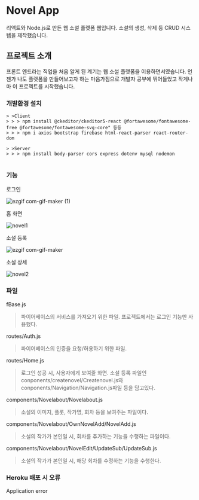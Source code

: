 # Novel App

리액트와 Node.js로 만든 웹 소설 플랫폼 웹입니다. 소설의 생성, 삭제 등 CRUD 시스템을 제작했습니다.

## 프로젝트 소개

프론트 엔드라는 직업을 처음 알게 된 계기는 웹 소설 플랫폼을 이용하면서였습니다.
언젠가 나도 플랫폼을 만들어보고자 하는 마음가짐으로 개발자 공부에 뛰어들었고 작게나마 이 프로젝트를 시작했습니다.

### 개발환경 설치

```
> >Client
> > > npm install @ckeditor/ckeditor5-react @fortawesome/fontawesome-free @fortawesome/fontawesome-svg-core" 등등
> > > npm i axios bootstrap firebase html-react-parser react-router-dom

> >Server
> > > npm install body-parser cors express dotenv mysql nodemon
  
```

### 기능

로그인

![ezgif com-gif-maker (1)](https://user-images.githubusercontent.com/89452058/160941074-a5683e43-4238-404b-b945-9f97c6ae7912.gif)


홈 화면

![novel1](https://user-images.githubusercontent.com/89452058/160937009-1f00bee6-4566-4d8d-9b7c-bf1b7dcf88f5.png)


소설 등록

![ezgif com-gif-maker](https://user-images.githubusercontent.com/89452058/160939652-c796013a-0634-4ea7-86ed-edd4fa9d4215.gif)

소설 상세

![novel2](https://user-images.githubusercontent.com/89452058/160941243-baea58e8-03d5-43d8-9328-e86a69b2d9c1.png)



### 파일
fBase.js
> 파이어베이스의 서비스를 가져오기 위한 파일. 프로젝트에서는 로그인 기능만 사용했다.

routes/Auth.js
> 파이어베이스의 인증을 요청/허용하기 위한 파일.

routes/Home.js
> 로그인 성공 시, 사용자에게 보여줄 화면. 소설 등록 파일인 conponents/createnovel/Createnovel.js와 conponents/Navigation/Navigation.js파일 등을 담고있다.

components/Novelabout/Novelabout.js
> 소설의 이미지, 플롯, 작가명, 회차 등을 보여주는 파일이다.

components/Novelabout/OwnNovelAdd/NovelAdd.js
> 소설의 작가가 본인일 시, 회차를 추가하는 기능을 수행하는 파일이다.

components/Novelabout/NovelEdit/UpdateSub/UpdateSub.js
> 소설의 작가가 본인일 시, 해당 회차를 수정하는 기능을 수행한다.


### Heroku 배포 시 오류

Application error
> 
